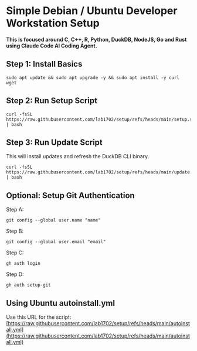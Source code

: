 # Simple Debian / Ubuntu Developer Workstation Setup

**This is focused around C, C++, R, Python, DuckDB, NodeJS, Go and Rust using Claude Code AI Coding Agent.**

## Step 1: Install Basics

    sudo apt update && sudo apt upgrade -y && sudo apt install -y curl wget

## Step 2: Run Setup Script

    curl -fsSL https://raw.githubusercontent.com/lab1702/setup/refs/heads/main/setup.sh | bash

## Step 3: Run Update Script
This will install updates and refresh the DuckDB CLI binary.

    curl -fsSL https://raw.githubusercontent.com/lab1702/setup/refs/heads/main/update.sh | bash

## Optional: Setup Git Authentication

Step A:

    git config --global user.name "name"

Step B:

    git config --global user.email "email"

Step C:

    gh auth login

Step D:

    gh auth setup-git

## Using Ubuntu autoinstall.yml
Use this URL for the script: [https://raw.githubusercontent.com/lab1702/setup/refs/heads/main/autoinstall.yml](https://raw.githubusercontent.com/lab1702/setup/refs/heads/main/autoinstall.yml)
